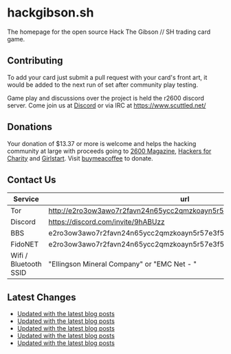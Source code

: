 # hackgibson.sh
The homepage for the open source Hack The Gibson // SH trading card game.


## Contributing

To add your card just submit a pull request with your card's front art, it would be added to the next run of set after community play testing.

Game play and discussions over the project is held the r2600 discord server. Come join us at [Discord](https://discord.com/invite/9hABUzz) or via IRC at https://www.scuttled.net/


## Donations

Your donation of $13.37 or more is welcome and helps the hacking community at large with proceeds going to [2600 Magazine](https://2600.com/), [Hackers for Charity](https://hackersforcharity.org) and [Girlstart](https://girlstart.org).  Visit [buymeacoffee](https://www.buymeacoffee.com/hackgibson.sh) to donate.


## Contact Us

Service | url
-|-
Tor | http://e2ro3ow3awo7r2favn24n65ycc2qmzkoayn5r57e3f56nvjwdcgg32ad.onion
Discord | https://discord.com/invite/9hABUzz
BBS | e2ro3ow3awo7r2favn24n65ycc2qmzkoayn5r57e3f56nvjwdcgg32ad.onion:23
FidoNET | e2ro3ow3awo7r2favn24n65ycc2qmzkoayn5r57e3f56nvjwdcgg32ad.onion:24554
Wifi / Bluetooth SSID | "Ellingson Mineral Company" or "EMC Net - <fidonet address>"

## Latest Changes
<!-- BLOG-POST-LIST:START -->
- [Updated with the latest blog posts](https://github.com/DFW2600/hackgibson.sh/commit/10797255c83606d9d1431aa4d4aea5332317befc)
- [Updated with the latest blog posts](https://github.com/DFW2600/hackgibson.sh/commit/44af23d4348eb40c52c680099c0d641aae84b505)
- [Updated with the latest blog posts](https://github.com/DFW2600/hackgibson.sh/commit/822a81a7e3ff3d09e2d545433029625748f14f6c)
- [Updated with the latest blog posts](https://github.com/DFW2600/hackgibson.sh/commit/2d49f8cfc988c28eacad132d5e495897a270198c)
- [Updated with the latest blog posts](https://github.com/DFW2600/hackgibson.sh/commit/7414ed1d298bd60f2cb5f9256a1662a3ac061739)
<!-- BLOG-POST-LIST:END -->
